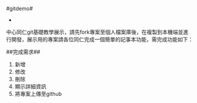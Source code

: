 #gitdemo#

-

中心同仁git基礎教學展示，請先fork專案至個人檔案庫後，在複製到本機端並進行開發，展示用的專案請各位同仁完成一個簡單的記事本功能，需完成功能如下：

##完成需求##

1. 新增
2. 修改
3. 刪除
4. 顯示詳細資訊
5. 將專案上傳至github

